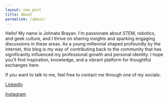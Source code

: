 ```yaml
---
layout: new_post
title: About
permalink: /about/
---
```


Hello! My name is Johnata Brayan. I'm passionate about STEM, robotics, and geek culture, and I thrive on sharing insights and sparking engaging discussions in these areas. As a young millennial shaped profoundly by the internet, this blog is my way of contributing back to the community that has significantly influenced my professional growth and personal identity. I hope you'll find inspiration, knowledge, and a vibrant platform for thoughtful exchanges here.

If you want to talk to me, feel free to contact me through one of my socials: 

[LinkedIn](https://www.linkedin.com/in/johnata-brayan/)

[Instagram](https://www.instagram.com/johnatabrayan/)